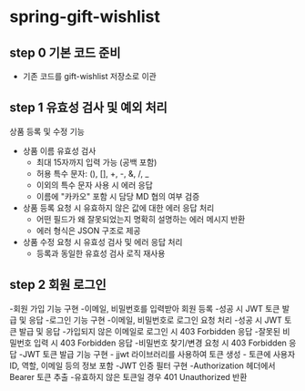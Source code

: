 # spring-gift-wishlist

## step 0 기본 코드 준비
- 기존 코드를 gift-wishlist 저장소로 이관

## step 1 유효성 검사 및 예외 처리
상품 등록 및 수정 기능
- 상품 이름 유효성 검사
    - 최대 15자까지 입력 가능 (공백 포함)
    - 허용 특수 문자: (), [], +, -, &, /, _
    - 이외의 특수 문자 사용 시 에러 응답
    - 이름에 "카카오" 포함 시 담당 MD 협의 여부 검증
- 상품 등록 요청 시 유효하지 않은 값에 대한 에러 응답 처리
    - 어떤 필드가 왜 잘못되었는지 명확히 설명하는 에러 메시지 반환
    - 에러 형식은 JSON 구조로 제공
- 상품 수정 요청 시 유효성 검사 및 에러 응답 처리
    - 등록과 동일한 유효성 검사 로직 재사용
## step 2 회원 로그인

-회원 가입 기능 구현
    -이메일, 비밀번호를 입력받아 회원 등록
    -성공 시 JWT 토큰 발급 및 응답
-로그인 기능 구현
    -이메일, 비밀번호로 로그인 요청 처리
    -성공 시 JWT 토큰 발급 및 응답
    -가입되지 않은 이메일로 로그인 시 403 Forbidden 응답
    -잘못된 비밀번호 입력 시 403 Forbidden 응답
    -비밀번호 찾기/변경 요청 시 403 Forbidden 응답
-JWT 토큰 발급 기능 구현
    - jjwt 라이브러리를 사용하여 토큰 생성
    - 토큰에 사용자 ID, 역할, 이메일 등의 정보 포함
-JWT 인증 필터 구현
    -Authorization 헤더에서 Bearer 토큰 추출
    -유효하지 않은 토큰일 경우 401 Unauthorized 반환
